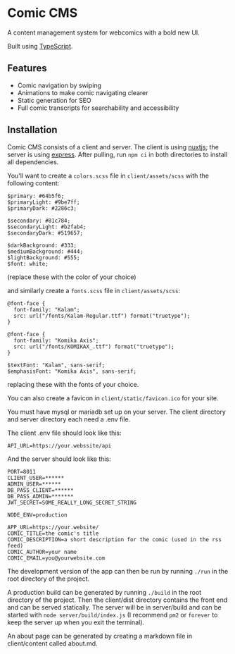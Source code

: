# Comic CMS

A content management system for webcomics with a bold new UI.

Built using [TypeScript](https://www.typescriptlang.org).

## Features

- Comic navigation by swiping
- Animations to make comic navigating clearer
- Static generation for SEO
- Full comic transcripts for searchability and accessibility

## Installation

Comic CMS consists of a client and server. The client is using [nuxtjs](https://nuxtjs.org); the server is using [express](http://expressjs.com). After pulling, run `npm ci` in both directories to install all dependencies.

You'll want to create a `colors.scss` file in `client/assets/scss` with the following content:

```
$primary: #64b5f6;
$primaryLight: #9be7ff;
$primaryDark: #2286c3;

$secondary: #81c784;
$secondaryLight: #b2fab4;
$secondaryDark: #519657;

$darkBackground: #333;
$mediumBackground: #444;
$lightBackground: #555;
$font: white;
```

(replace these with the color of your choice)

and similarly create a `fonts.scss` file in `client/assets/scss`:

```
@font-face {
  font-family: "Kalam";
  src: url("/fonts/Kalam-Regular.ttf") format("truetype");
}

@font-face {
  font-family: "Komika Axis";
  src: url("/fonts/KOMIKAX_.ttf") format("truetype");
}

$textFont: "Kalam", sans-serif;
$emphasisFont: "Komika Axis", sans-serif;
```

replacing these with the fonts of your choice.

You can also create a favicon in `client/static/favicon.ico` for your site.

You must have mysql or mariadb set up on your server. The client directory and server directory each need a .env file.

The client .env file should look like this:

```
API_URL=https://your.webssite/api
```

And the server should look like this:

```
PORT=8011
CLIENT_USER=******
ADMIN_USER=******
DB_PASS_CLIENT=******
DB_PASS_ADMIN=*******
JWT_SECRET=SOME_REALLY_LONG_SECRET_STRING

NODE_ENV=production

APP_URL=https://your.website/
COMIC_TITLE=the comic's title
COMIC_DESCRIPTION=a short description for the comic (used in the rss feed)
COMIC_AUTHOR=your name
COMIC_EMAIL=you@yourwebsite.com
```

The development version of the app can then be run by running `./run` in the root directory of the project.

A production build can be generated by running `./build` in the root directory of the project. Then the client/dist directory contains the front end and can be served statically. The server will be in server/build and can be started with `node server/build/index.js` (I recommend `pm2` or `forever` to keep the server up when you exit the terminal).

An about page can be generated by creating a markdown file in client/content called about.md.
